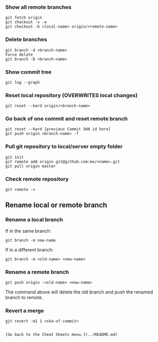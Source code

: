 ### Show all remote branches
```
git fetch origin
git checkout -v -a
git checkout -b <local-name> origin/<remote-name>
```
### Delete branches
```
git branch -d <branch-name>
Force delete
git branch -D <branch-name>
```

### Show commit tree
```
git log --graph
```

### Reset local repository (OVERWRITES local changes)
```
git reset --hard origin/<branch-name>
```

### Go back of one commit and reset remote branch
```
git reset --hard [previous Commit SHA id here]
git push origin <branch-name> -f
```

### Pull git repository to local/server empty folder
```
git init
git remote add origin git@github.com:me/<name>.git
git pull origin master
```

### Check remote repository
```
git remote -v
```

## Rename local or remote branch

### Rename a local branch
If in the same branch:
```
git branch -m new-name
```
If in a different branch:
```
git branch -m <old-name> <new-name>
```

### Rename a remote branch
```
git push origin :<old-name> <new-name>
```
The command above will delete the old branch and push the renamed branch to remote. 

### Revert a merge
```
git revert -m1 1 <sha-of-commit>
``

[Go back to the Cheat Sheets menu.](../README.md)
